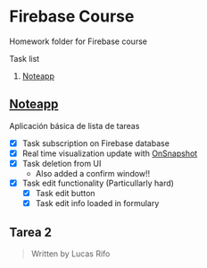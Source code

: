 # Firebase Course
Homework folder for Firebase course

Task list
1. [Noteapp](##Noteapp)

## [Noteapp](/noteapp/)
Aplicación básica de lista de tareas
- [x] Task subscription on Firebase database
- [x] Real time visualization update with [OnSnapshot](https://firebase.google.com/docs/firestore/query-data/listen#web-version-9)
- [x] Task deletion from UI
  - Also added a confirm window!!
- [x] Task edit functionality (Particullarly hard)
  - [x] Task edit button
  - [x] Task edit info loaded in formulary

## Tarea 2


>Written by Lucas Rifo 
